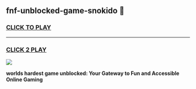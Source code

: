 
## fnf-unblocked-game-snokido 👋
<h3>
<a href="https://premium.freeplayer.one?title=fnf-unblocked-game-snokido&ref=14F">CLICK TO PLAY</a></h3>
<hr>

<h3>
<a href="https://premium.freeplayer.one?title=fnf-unblocked-game-snokido&ref=14F">CLICK 2 PLAY</a>
  
</h3>

<a href="https://premium.freeplayer.one?title=fnf-unblocked-game-snokido&ref=12F/"><img src="https://clearcache.store/games.png"></a>


**worlds hardest game unblocked: Your Gateway to Fun and Accessible Online Gaming**
